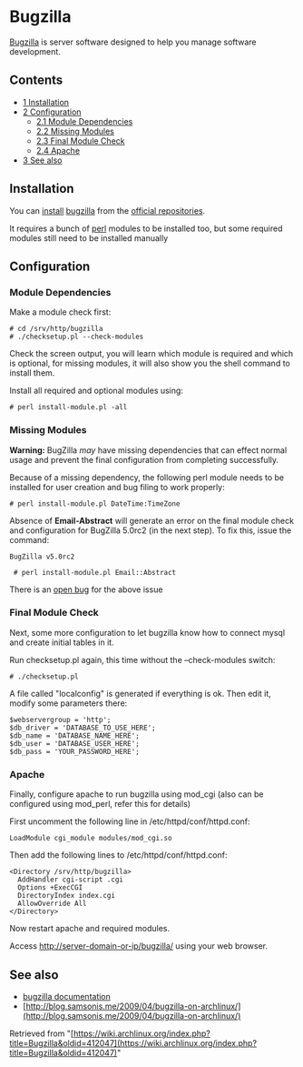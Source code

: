 # Bugzilla

[Bugzilla](http://www.bugzilla.org/) is server software designed to help you manage software development.

## Contents

*   [1 Installation](#Installation)
*   [2 Configuration](#Configuration)
    *   [2.1 Module Dependencies](#Module_Dependencies)
    *   [2.2 Missing Modules](#Missing_Modules)
    *   [2.3 Final Module Check](#Final_Module_Check)
    *   [2.4 Apache](#Apache)
*   [3 See also](#See_also)

## Installation

You can [install](/index.php/Install "Install") [bugzilla](https://www.archlinux.org/packages/?name=bugzilla) from the [official repositories](/index.php/Official_repositories "Official repositories").

It requires a bunch of [perl](https://www.archlinux.org/packages/?name=perl) modules to be installed too, but some required modules still need to be installed manually

## Configuration

### Module Dependencies

Make a module check first:

```
# cd /srv/http/bugzilla
# ./checksetup.pl --check-modules

```

Check the screen output, you will learn which module is required and which is optional, for missing modules, it will also show you the shell command to install them.

Install all required and optional modules using:

```
# perl install-module.pl -all

```

### Missing Modules

**Warning:** BugZilla _may_ have missing dependencies that can effect normal usage and prevent the final configuration from completing successfully.

Because of a missing dependency, the following perl module needs to be installed for user creation and bug filing to work properly:

```
# perl install-module.pl DateTime:TimeZone

```

Absence of **Email-Abstract** will generate an error on the final module check and configuration for BugZilla 5.0rc2 (in the next step). To fix this, issue the command:

 `BugZilla v5.0rc2` 

```
 # perl install-module.pl Email::Abstract

```

There is an [open bug](https://bugzilla.mozilla.org/show_bug.cgi?id=1129046) for the above issue

### Final Module Check

Next, some more configuration to let bugzilla know how to connect mysql and create initial tables in it.

Run checksetup.pl again, this time without the –check-modules switch:

```
# ./checksetup.pl

```

A file called "localconfig" is generated if everything is ok. Then edit it, modify some parameters there:

```
$webservergroup = 'http';
$db_driver = 'DATABASE_TO_USE_HERE';
$db_name = 'DATABASE_NAME_HERE';
$db_user = 'DATABASE_USER_HERE';
$db_pass = 'YOUR_PASSWORD_HERE';

```

### Apache

Finally, configure apache to run bugzilla using mod_cgi (also can be configured using mod_perl, refer this for details)

First uncomment the following line in /etc/httpd/conf/httpd.conf:

```
LoadModule cgi_module modules/mod_cgi.so

```

Then add the following lines to /etc/httpd/conf/httpd.conf:

```
<Directory /srv/http/bugzilla>
  AddHandler cgi-script .cgi
  Options +ExecCGI
  DirectoryIndex index.cgi
  AllowOverride All
</Directory>

```

Now restart apache and required modules.

Access [http://server-domain-or-ip/bugzilla/](http://server-domain-or-ip/bugzilla/) using your web browser.

## See also

*   [bugzilla documentation](http://www.bugzilla.org/docs/)
*   [http://blog.samsonis.me/2009/04/bugzilla-on-archlinux/](http://blog.samsonis.me/2009/04/bugzilla-on-archlinux/)

Retrieved from "[https://wiki.archlinux.org/index.php?title=Bugzilla&oldid=412047](https://wiki.archlinux.org/index.php?title=Bugzilla&oldid=412047)"